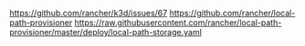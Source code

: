 https://github.com/rancher/k3d/issues/67
https://github.com/rancher/local-path-provisioner
https://raw.githubusercontent.com/rancher/local-path-provisioner/master/deploy/local-path-storage.yaml